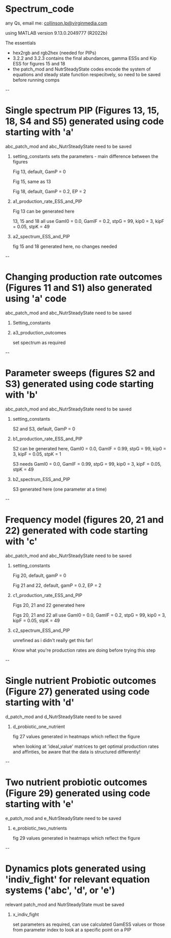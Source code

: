 # Spectrum_code
any Qs, email me: collinson.lp@virginmedia.com

using MATLAB version 9.13.0.2049777 (R2022b)

The essentials 
- hex2rgb and rgb2hex (needed for PIPs)
- 3.2.2 and 3.2.3 contains the final abundances, gamma ESSs and Kip ESS for figures 15 and 18
- the patch_mod and NutrSteadyState codes encode the system of equations and steady state function respecitvely, so need to be saved before running comps

--
# Single spectrum PIP (Figures 13, 15, 18, S4 and S5) generated using code starting with 'a'
abc_patch_mod and abc_NutrSteadyState need to be saved

1. setting_constants sets the parameters - main difference between the figures

    Fig 13, default, GamP = 0
    
    Fig 15, same as 13
    
    Fig 18, default, GamP = 0.2, EP = 2
    
    
2. a1_production_rate_ESS_and_PIP 

    Fig 13 can be generated here
    
    13, 15 and 18 all use GamI0 = 0.0, GamIF = 0.2, stpG = 99, kip0 = 3, kipF = 0.05, stpK = 49
    
    
3. a2_spectrum_ESS_and_PIP

    fig 15 and 18 generated here, no changes needed 
    
    
-- 
# Changing production rate outcomes (Figures 11 and S1) also generated using 'a' code
abc_patch_mod and abc_NutrSteadyState need to be saved

1. Setting_constants

2. a3_production_outcomes

    set spectrum as required
    
-- 
# Parameter sweeps (figures S2 and S3) generated using code starting with 'b'
abc_patch_mod and abc_NutrSteadyState need to be saved

1. setting_constants

    S2 and S3, default, GamP = 0
    
    
2. b1_production_rate_ESS_and_PIP 
    
    S2 can be generated here, GamI0 = 0.0, GamIF = 0.99, stpG = 99, kip0 = 3, kipF = 0.05, stpK = 1
    
    S3 needs GamI0 = 0.0, GamIF = 0.99, stpG = 99, kip0 = 3, kipF = 0.05, stpK = 49
    
    
3. b2_spectrum_ESS_and_PIP
   
   S3 generated here (one parameter at a time)
    
--
# Frequency model (figures 20, 21 and 22) generated with code starting with 'c'
abc_patch_mod and abc_NutrSteadyState need to be saved

1. setting_constants
   
   Fig 20, default, gamP = 0
   
   Fig 21 and 22, default, gamP = 0.2, EP = 2


2. c1_production_rate_ESS_and_PIP 

    Figs 20, 21 and 22 generated here

    Figs 20, 21 and 22 all use GamI0 = 0.0, GamIF = 0.2, stpG = 99, kip0 = 3, kipF = 0.05, stpK = 49


3. c2_spectrum_ESS_and_PIP 
   
   unrefined as i didn't really get this far!
   
   Know what you're production rates are doing before trying this step
    
--
# Single nutrient Probiotic outcomes (Figure 27) generated using code starting with 'd'
d_patch_mod and d_NutrSteadyState need to be saved

1. d_probiotic_one_nutrient

    fig 27 values generated in heatmaps which reflect the figure
   
   when looking at 'ideal_value' matrices to get optimal production rates and affinties, be aware that the data is structured differently!
    
--
# Two nutrient probiotic outcomes (Figure 29) generated using code starting with 'e'
e_patch_mod and e_NutrSteadyState need to be saved

1. e_probiotic_two_nutrients

    fig 29 values generated in heatmaps which reflect the figure 
    
--
# Dynamics plots generated using 'indiv_fight' for relevant equation systems ('abc', 'd', or 'e')
relevant patch_mod and NutrSteadyState must be saved

1. x_indiv_fight

    set parameters as required, can use calculated GamESS values or those from parameter index to look at a specific point on a PIP
